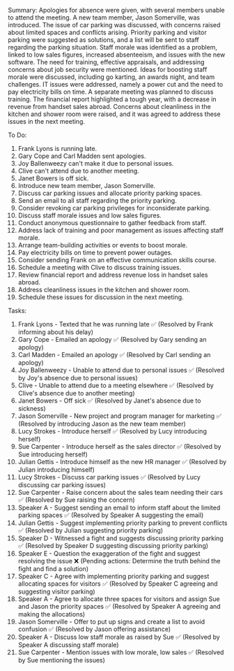 Summary:
Apologies for absence were given, with several members unable to attend the meeting. A new team member, Jason Somerville, was introduced. The issue of car parking was discussed, with concerns raised about limited spaces and conflicts arising. Priority parking and visitor parking were suggested as solutions, and a list will be sent to staff regarding the parking situation. Staff morale was identified as a problem, linked to low sales figures, increased absenteeism, and issues with the new software. The need for training, effective appraisals, and addressing concerns about job security were mentioned. Ideas for boosting staff morale were discussed, including go karting, an awards night, and team challenges. IT issues were addressed, namely a power cut and the need to pay electricity bills on time. A separate meeting was planned to discuss training. The financial report highlighted a tough year, with a decrease in revenue from handset sales abroad. Concerns about cleanliness in the kitchen and shower room were raised, and it was agreed to address these issues in the next meeting.

To Do:
1. Frank Lyons is running late.
2. Gary Cope and Carl Madden sent apologies.
3. Joy Ballenweezy can't make it due to personal issues.
4. Clive can't attend due to another meeting.
5. Janet Bowers is off sick.
6. Introduce new team member, Jason Somerville.
7. Discuss car parking issues and allocate priority parking spaces.
8. Send an email to all staff regarding the priority parking.
9. Consider revoking car parking privileges for inconsiderate parking.
10. Discuss staff morale issues and low sales figures.
11. Conduct anonymous questionnaire to gather feedback from staff.
12. Address lack of training and poor management as issues affecting staff morale.
13. Arrange team-building activities or events to boost morale.
14. Pay electricity bills on time to prevent power outages.
15. Consider sending Frank on an effective communication skills course.
16. Schedule a meeting with Clive to discuss training issues.
17. Review financial report and address revenue loss in handset sales abroad.
18. Address cleanliness issues in the kitchen and shower room.
19. Schedule these issues for discussion in the next meeting.

Tasks:
1. Frank Lyons - Texted that he was running late ✅ (Resolved by Frank informing about his delay)
2. Gary Cope - Emailed an apology ✅ (Resolved by Gary sending an apology)
3. Carl Madden - Emailed an apology ✅ (Resolved by Carl sending an apology)
4. Joy Ballenweezy - Unable to attend due to personal issues ✅ (Resolved by Joy's absence due to personal issues)
5. Clive - Unable to attend due to a meeting elsewhere ✅ (Resolved by Clive's absence due to another meeting)
6. Janet Bowers - Off sick ✅ (Resolved by Janet's absence due to sickness)
7. Jason Somerville - New project and program manager for marketing ✅ (Resolved by introducing Jason as the new team member)
8. Lucy Strokes - Introduce herself ✅ (Resolved by Lucy introducing herself)
9. Sue Carpenter - Introduce herself as the sales director ✅ (Resolved by Sue introducing herself)
10. Julian Gettis - Introduce himself as the new HR manager ✅ (Resolved by Julian introducing himself)
11. Lucy Strokes - Discuss car parking issues ✅ (Resolved by Lucy discussing car parking issues)
12. Sue Carpenter - Raise concern about the sales team needing their cars ✅ (Resolved by Sue raising the concern)
13. Speaker A - Suggest sending an email to inform staff about the limited parking spaces ✅ (Resolved by Speaker A suggesting the email)
14. Julian Gettis - Suggest implementing priority parking to prevent conflicts ✅ (Resolved by Julian suggesting priority parking)
15. Speaker D - Witnessed a fight and suggests discussing priority parking ✅ (Resolved by Speaker D suggesting discussing priority parking)
16. Speaker E - Question the exaggeration of the fight and suggest resolving the issue ❌ (Pending actions: Determine the truth behind the fight and find a solution)
17. Speaker C - Agree with implementing priority parking and suggest allocating spaces for visitors ✅ (Resolved by Speaker C agreeing and suggesting visitor parking)
18. Speaker A - Agree to allocate three spaces for visitors and assign Sue and Jason the priority spaces ✅ (Resolved by Speaker A agreeing and making the allocations)
19. Jason Somerville - Offer to put up signs and create a list to avoid confusion ✅ (Resolved by Jason offering assistance)
20. Speaker A - Discuss low staff morale as raised by Sue ✅ (Resolved by Speaker A discussing staff morale)
21. Sue Carpenter - Mention issues with low morale, low sales ✅ (Resolved by Sue mentioning the issues)